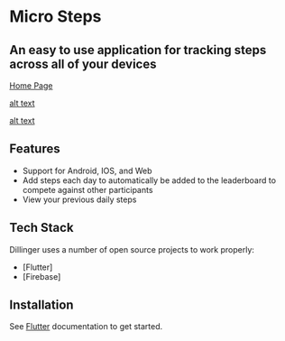 # Micro Steps

## An easy to use application for tracking steps across all of your devices

[Home Page](https://github.com/zachspiel/mchp-hackathon-2022/blob/master/screenshots/home.jpg?raw=true)

[alt text](https://github.com/[username]/mchp-hackathon-2022/blob/master/calendar.jpg?raw=true)

[alt text](https://github.com/[username]/mchp-hackathon-2022/blob/master/leaderboard.jpg?raw=true)

## Features

- Support for Android, IOS, and Web
- Add steps each day to automatically be added to the leaderboard to compete against other participants
- View your previous daily steps

## Tech Stack

Dillinger uses a number of open source projects to work properly:

- [Flutter]
- [Firebase]

## Installation

See [Flutter](https://docs.flutter.dev/get-started/install) documentation to get started.
